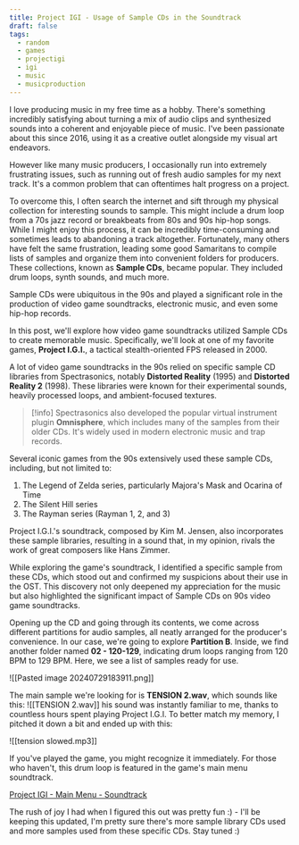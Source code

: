 ```yaml
---
title: Project IGI - Usage of Sample CDs in the Soundtrack
draft: false
tags:
  - random
  - games
  - projectigi
  - igi
  - music
  - musicproduction
---
```

I love producing music in my free time as a hobby. There's something incredibly satisfying about turning a mix of audio clips and synthesized sounds into a coherent and enjoyable piece of music. I've been passionate about this since 2016, using it as a creative outlet alongside my visual art endeavors.

However like many music producers, I occasionally run into extremely frustrating issues, such as running out of fresh audio samples for my next track. It's a common problem that can oftentimes halt progress on a project.

To overcome this, I often search the internet and sift through my physical collection for interesting sounds to sample. This might include a drum loop from a 70s jazz record or breakbeats from 80s and 90s hip-hop songs. While I might enjoy this process, it can be incredibly time-consuming and sometimes leads to abandoning a track altogether. Fortunately, many others have felt the same frustration, leading some good Samaritans to compile lists of samples and organize them into convenient folders for producers. These collections, known as **Sample CDs**, became popular. They included drum loops, synth sounds, and much more.

Sample CDs were ubiquitous in the 90s and played a significant role in the production of video game soundtracks, electronic music, and even some hip-hop records. 

In this post, we'll explore how video game soundtracks utilized Sample CDs to create memorable music. Specifically, we'll look at one of my favorite games, **Project I.G.I.**, a tactical stealth-oriented FPS released in 2000.

A lot of video game soundtracks in the 90s relied on specific sample CD libraries from Spectrasonics, notably **Distorted Reality** (1995) and **Distorted Reality 2** (1998). These libraries were known for their experimental sounds, heavily processed loops, and ambient-focused textures.

> [!info]
> Spectrasonics also developed the popular virtual instrument plugin **Omnisphere**, which includes many of the samples from their older CDs. It's widely used in modern electronic music and trap records.

Several iconic games from the 90s extensively used these sample CDs, including, but not limited to:
1. The Legend of Zelda series, particularly Majora's Mask and Ocarina of Time
2. The Silent Hill series
3. The Rayman series (Rayman 1, 2, and 3)

Project I.G.I.'s soundtrack, composed by Kim M. Jensen, also incorporates these sample libraries, resulting in a sound that, in my opinion, rivals the work of great composers like Hans Zimmer.

While exploring the game's soundtrack, I identified a specific sample from these CDs, which stood out and confirmed my suspicions about their use in the OST. This discovery not only deepened my appreciation for the music but also highlighted the significant impact of Sample CDs on 90s video game soundtracks.

Opening up the CD and going through its contents, we come across different partitions for audio samples, all neatly arranged for the producer's convenience. In our case, we're going to explore **Partition B**. Inside, we find another folder named **02 - 120-129**, indicating drum loops ranging from 120 BPM to 129 BPM. Here, we see a list of samples ready for use.

![[Pasted image 20240729183911.png]]

The main sample we're looking for is **TENSION 2.wav**, which sounds like this: ![[TENSION 2.wav]]
his sound was instantly familiar to me, thanks to countless hours spent playing Project I.G.I. To better match my memory, I pitched it down a bit and ended up with this:

![[tension slowed.mp3]]

If you've played the game, you might recognize it immediately. For those who haven't, this drum loop is featured in the game's main menu soundtrack.

[Project IGI - Main Menu - Soundtrack](https://www.youtube.com/watch?v=bLFDxB_-CXs)

The rush of joy I had when I figured this out was pretty fun :) - I'll be keeping this updated, I'm pretty sure there's more sample library CDs used and more samples used from these specific CDs. Stay tuned :)